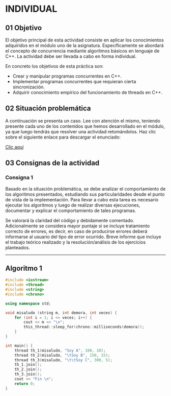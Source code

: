 # INDIVIDUAL

## 01 Objetivo

El objetivo principal de esta actividad consiste en aplicar los conocimientos adquiridos en el módulo uno de la asignatura. Específicamente se abordará el concepto de concurrencia mediante algoritmos básicos en lenguaje de C++. La actividad debe ser llevada a cabo en forma individual.

En concreto los objetivos de esta práctica son:

- Crear y manipular programas concurrentes en C++.
- Implementar programas concurrentes que requieran cierta sincronización.
- Adquirir conocimiento empírico del funcionamiento de threads en C++.

## 02 Situación problemática

A continuación se presenta un caso. Lee con atención el mismo, teniendo presente cada uno de los contenidos que hemos desarrollado en el módulo, ya que luego tendrás que resolver una actividad retomándolos. Haz clic sobre el siguiente enlace para descargar el enunciado:

[Clic aquí](https://siglo21.instructure.com/courses/34593/assignments/394491)

## 03 Consignas de la actividad

### Consigna 1

Basado en la situación problemática, se debe analizar el comportamiento de los algoritmos presentados, estudiando sus particularidades desde el punto de vista de la implementación. Para llevar a cabo esta tarea es necesario ejecutar los algoritmos y luego de realizar diversas ejecuciones, documentar y explicar el comportamiento de tales programas.

Se valorará la claridad del código y debidamente comentado. Adicionalmente se considera mayor puntaje si se incluye tratamiento correcto de errores, es decir, en caso de producirse errores deberá informarse al usuario del tipo de error ocurrido. Breve informe que incluye el trabajo teórico realizado y la resolución/análisis de los ejercicios planteados.

---

## Algoritmo 1

```cpp
#include <iostream>
#include <thread>
#include <string>
#include <chrono>

using namespace std;

void misaludo (string m, int demora, int veces) {
    for (int i = 1; i <= veces; i++) {
        cout << m << "\n";
        this_thread::sleep_for(chrono::milliseconds(demora));
    }
}

int main() {
    thread th_1(misaludo, "Soy A", 100, 10);
    thread th_2(misaludo, "\tSoy B", 150, 15);
    thread th_3(misaludo, "\t\tSoy C", 300, 5);
    th_1.join();
    th_2.join();
    th_3.join();
    cout << "Fin \n";
    return 0;
}
```
